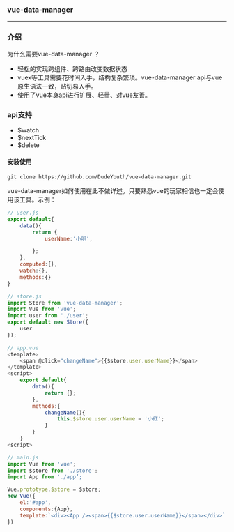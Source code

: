 ### vue-data-manager
-------
### 介绍
为什么需要vue-data-manager ？
+ 轻松的实现跨组件、跨路由改变数据状态
+ vuex等工具需要花时间入手，结构复杂繁琐。vue-data-manager api与vue
原生语法一致，贴切易入手。
+ 使用了vue本身api进行扩展、轻量、对vue友善。

### api支持
+  $watch   
+  $nextTick
+  $delete 

#### 安装使用
```
git clone https://github.com/DudeYouth/vue-data-manager.git
```

 vue-data-manager如何使用在此不做详述。只要熟悉vue的玩家相信也一定会使用该工具。示例：
```javascript
// user.js
export default{
    data(){
        return {
            userName:'小明',

        };
    },
    computed:{},
    watch:{},
    methods:{}
}
```

```javascript
// store.js
import Store from 'vue-data-manager';
import Vue from 'vue';
import user from './user';
export default new Store({
    user
});
```

```javascript
// app.vue
<template>
    <span @click="changeName">{{$store.user.userName}}</span>
</template>
<script>
    export default{
        data(){
            return {};
        },
        methods:{
            changeName(){
                this.$store.user.userName = '小红';
            }
        }
    }
<script>
```

```javascript
// main.js
import Vue from 'vue';
import $store from './store';
import App from './app’;

Vue.prototype.$store = $store; 
new Vue({
    el:'#app',
    components:{App},
    template:`<div><App /><span>{{$store.user.userName}}</span></div>`
})
```